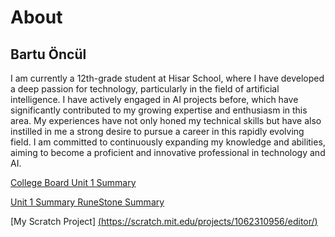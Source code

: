 # About

## Bartu Öncül

I am currently a 12th-grade student at Hisar School, where I have developed a deep passion for technology, particularly in the field of artificial intelligence. I have actively engaged in AI projects before, which have significantly contributed to my growing expertise and enthusiasm in this area. My experiences have not only honed my technical skills but have also instilled in me a strong desire to pursue a career in this rapidly evolving field. I am committed to continuously expanding my knowledge and abilities, aiming to become a proficient and innovative professional in technology and AI.



[College Board Unit 1 Summary](https://github.com/BartuOncul/bartuoncul.github.io/blob/main/Unit%201%20Coollage%20Board)

[Unit 1 Summary RuneStone Summary]( https://github.com/BartuOncul/AP-CSA/tree/main/Unit%201/Ap%20Cs%20Unit%201)

[My Scratch Project] [(https://scratch.mit.edu/projects/1062310956/editor/)](https://scratch.mit.edu/projects/1062310956/editor/)






